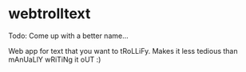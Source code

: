 # webtrolltext

Todo: Come up with a better name...

Web app for text that you want to tRoLLiFy. Makes it less tedious than mAnUaLlY wRiTiNg it oUT :)
